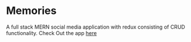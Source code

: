 # Memories
A full stack MERN social media application with redux consisting of CRUD functionality.
Check Out the app [here](https://lucid-pasteur-001284.netlify.app/)
